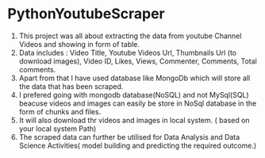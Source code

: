 # PythonYoutubeScraper

1) This project was all about extracting the data from youtube Channel Videos and showing in form of table.
2) Data includes :
   Video Title,
   Youtube Videos Url,
   Thumbnails Url (to download images),
   Video ID,
   Likes,
   Views,
   Commenter,
   Comments, 
   Total comments.
3) Apart from that I have used database like MongoDb which will store all the data that has been scraped.
4) I prefered going with mongodb database(NoSQL) and not MySql(SQL) beacuse videos and images can easily be store in NoSql database 
   in the form of chunks and files.
5) It will also download thr videos and images in local system. ( based on your local system Path)
6) The scraped data can further be utilised for Data Analysis and Data Science Activities( model building and predicting the required
   outcome.)

